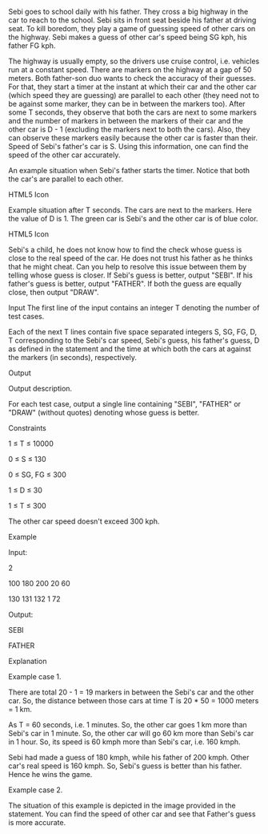 Sebi goes to school daily with his father. They cross a big highway in the car to reach to the school. Sebi sits in front seat beside his father at driving seat. To kill boredom, they play a game of guessing speed of other cars on the highway. Sebi makes a guess of other car's speed being SG kph, his father FG kph.

The highway is usually empty, so the drivers use cruise control, i.e. vehicles run at a constant speed. There are markers on the highway at a gap of 50 meters. Both father-son duo wants to check the accuracy of their guesses. For that, they start a timer at the instant at which their car and the other car (which speed they are guessing) are parallel to each other (they need not to be against some marker, they can be in between the markers too). After some T seconds, they observe that both the cars are next to some markers and the number of markers in between the markers of their car and the other car is D - 1 (excluding the markers next to both the cars). Also, they can observe these markers easily because the other car is faster than their. Speed of Sebi's father's car is S. Using this information, one can find the speed of the other car accurately.

An example situation when Sebi's father starts the timer. Notice that both the car's are parallel to each other.

HTML5 Icon

Example situation after T seconds. The cars are next to the markers. Here the value of D is 1. The green car is Sebi's and the other car is of blue color.

HTML5 Icon

Sebi's a child, he does not know how to find the check whose guess is close to the real speed of the car. He does not trust his father as he thinks that he might cheat. Can you help to resolve this issue between them by telling whose guess is closer. If Sebi's guess is better, output "SEBI". If his father's guess is better, output "FATHER". If both the guess are equally close, then output "DRAW".

Input
The first line of the input contains an integer T denoting the number of test cases.

Each of the next T lines contain five space separated integers S, SG, FG, D, T corresponding to the Sebi's car speed, Sebi's guess, his father's guess, D as defined in the statement and the time at which both the cars at against the markers (in seconds), respectively.

Output

Output description.

For each test case, output a single line containing "SEBI", "FATHER" or "DRAW" (without quotes) denoting whose guess is better.

Constraints

1 ≤ T ≤ 10000

0 ≤ S ≤ 130

0 ≤ SG, FG ≤ 300

1 ≤ D ≤ 30

1 ≤ T ≤ 300

The other car speed doesn't exceed 300 kph.

Example

Input:

2

100 180 200 20 60

130 131 132 1 72

Output:

SEBI

FATHER

Explanation

Example case 1.

There are total 20 - 1 = 19 markers in between the Sebi's car and the other car. So, the distance between those cars at time T is 20 * 50 = 1000 meters = 1 km.

As T = 60 seconds, i.e. 1 minutes. So, the other car goes 1 km more than Sebi's car in 1 minute. So, the other car will go 60 km more than Sebi's car in 1 hour. So, its speed is 60 kmph more than Sebi's car, i.e. 160 kmph.

Sebi had made a guess of 180 kmph, while his father of 200 kmph. Other car's real speed is 160 kmph. So, Sebi's guess is better than his father. Hence he wins the game.

Example case 2.

The situation of this example is depicted in the image provided in the statement. You can find the speed of other car and see that Father's guess is more accurate.
